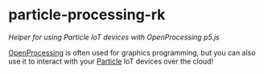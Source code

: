 # particle-processing-rk

*Helper for using Particle IoT devices with OpenProcessing p5.js*

[OpenProcessing](https://openprocessing.org/) is often used for graphics programming, but you can also use it to interact with your [Particle](https://particle.io/) IoT devices over the cloud!


